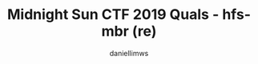 ---
title: Midnight Sun CTF 2019 Quals - hfs-mbr (re)
external_url: https://daniellimws.github.io/ctfs/midnight-sun-quals-19/hfs-mbr/hfs-mbr
author: daniellimws
---